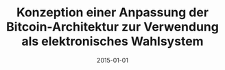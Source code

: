 ---
abstract: ''
authors:
- Gerhard Schauer
date: '2015-01-01'
featured: false
publication_types:
- '7'
publishDate: '2015-01-01'
title: Konzeption einer Anpassung der Bitcoin-Architektur zur Verwendung als elektronisches
  Wahlsystem
url_pdf: ''
---
